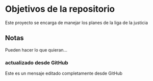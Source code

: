 # Objetivos de la repositorio

Este proyecto se encarga de manejar los planes de la liga de la justicia


## Notas
Pueden hacer lo que quieran...
### actualizado desde GitHub
Este es un mensaje editado completamente desde GitHub

